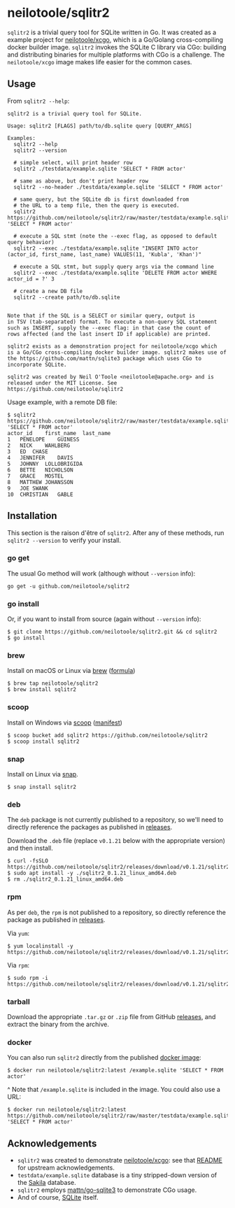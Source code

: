 # neilotoole/sqlitr2
`sqlitr2` is a trivial query tool for SQLite written in Go. It was created as a
example project for [neilotoole/xcgo](https://github.com/neilotoole/xcgo),
which is a Go/Golang cross-compiling docker builder image. `sqlitr2` invokes
the SQLite C library via CGo: building and distributing binaries for
multiple platforms with CGo is a challenge. The `neilotoole/xcgo`
image makes life easier for the common cases.

## Usage

From `sqlitr2 --help`:

```
sqlitr2 is a trivial query tool for SQLite.

Usage: sqlitr2 [FLAGS] path/to/db.sqlite query [QUERY_ARGS]

Examples:
  sqlitr2 --help
  sqlitr2 --version

  # simple select, will print header row
  sqlitr2 ./testdata/example.sqlite 'SELECT * FROM actor'

  # same as above, but don't print header row
  sqlitr2 --no-header ./testdata/example.sqlite 'SELECT * FROM actor'

  # same query, but the SQLite db is first downloaded from
  # the URL to a temp file, then the query is executed.
  sqlitr2 https://github.com/neilotoole/sqlitr2/raw/master/testdata/example.sqlite 'SELECT * FROM actor'

  # execute a SQL stmt (note the --exec flag, as opposed to default query behavior)
  sqlitr2 --exec ./testdata/example.sqlite "INSERT INTO actor (actor_id, first_name, last_name) VALUES(11, 'Kubla', 'Khan')"

  # execute a SQL stmt, but supply query args via the command line
  sqlitr2 --exec ./testdata/example.sqlite 'DELETE FROM actor WHERE actor_id = ?' 3

  # create a new DB file
  sqlitr2 --create path/to/db.sqlite


Note that if the SQL is a SELECT or similar query, output is
in TSV (tab-separated) format. To execute a non-query SQL statement
such as INSERT, supply the --exec flag: in that case the count of
rows affected (and the last insert ID if applicable) are printed.

sqlitr2 exists as a demonstration project for neilotoole/xcgo which
is a Go/CGo cross-compiling docker builder image. sqlitr2 makes use of
the https://github.com/mattn/sqlite3 package which uses CGo to
incorporate SQLite.

sqlitr2 was created by Neil O'Toole <neilotoole@apache.org> and is
released under the MIT License. See https://github.com/neilotoole/sqlitr2
```

Usage example, with a remote DB file:

```shell script
$ sqlitr2 https://github.com/neilotoole/sqlitr2/raw/master/testdata/example.sqlite 'SELECT * FROM actor'
actor_id	first_name	last_name
1	PENELOPE	GUINESS
2	NICK	WAHLBERG
3	ED	CHASE
4	JENNIFER	DAVIS
5	JOHNNY	LOLLOBRIGIDA
6	BETTE	NICHOLSON
7	GRACE	MOSTEL
8	MATTHEW	JOHANSSON
9	JOE	SWANK
10	CHRISTIAN	GABLE
```


## Installation
This section is the raison d'être of `sqlitr2`. After any of these
methods, run `sqlitr2 --version` to verify your install.

### go get
The usual Go method will work (although without `--version` info): 

```shell script
go get -u github.com/neilotoole/sqlitr2
```

### go install
Or, if you want to install from source (again without `--version` info):

```shell script
$ git clone https://github.com/neilotoole/sqlitr2.git && cd sqlitr2
$ go install
```

### brew
Install on macOS or Linux via [brew](https://brew.sh/) ([formula](https://github.com/neilotoole/homebrew-sqlitr2/blob/master/sqlitr2.rb))

```shell script
$ brew tap neilotoole/sqlitr2
$ brew install sqlitr2
```

### scoop
Install on Windows via [scoop](https://scoop.sh/) ([manifest](https://github.com/neilotoole/sqlitr2/blob/master/sqlitr2.json))

```shell script
$ scoop bucket add sqlitr2 https://github.com/neilotoole/sqlitr2
$ scoop install sqlitr2
```

### snap
Install on Linux via [snap](https://snapcraft.io/docs/getting-started).

```shell script
$ snap install sqlitr2 
```

### deb

The `deb` package is not currently published to a repository, so we'll need to directly reference the packages as published in [releases](https://github.com/neilotoole/sqlitr2/releases).

Download the `.deb` file (replace `v0.1.21` below with the appropriate version) and then install.

```shell script
$ curl -fsSLO https://github.com/neilotoole/sqlitr2/releases/download/v0.1.21/sqlitr2_0.1.21_linux_amd64.deb
$ sudo apt install -y ./sqlitr2_0.1.21_linux_amd64.deb
$ rm ./sqlitr2_0.1.21_linux_amd64.deb
```

### rpm

As per `deb`, the `rpm` is not published to a repository, so directly reference the package as published in [releases](https://github.com/neilotoole/sqlitr2/releases).


Via `yum`:

```shell script
$ yum localinstall -y https://github.com/neilotoole/sqlitr2/releases/download/v0.1.21/sqlitr2_0.1.21_linux_amd64.rpm
```

Via `rpm`:

```shell script
$ sudo rpm -i https://github.com/neilotoole/sqlitr2/releases/download/v0.1.21/sqlitr2_0.1.21_linux_amd64.rpm
```

### tarball
Download the appropriate `.tar.gz` or `.zip` file from GitHub [releases](https://github.com/neilotoole/sqlitr2/releases), and extract the binary from the archive.

### docker
You can also run `sqlitr2` directly from the published [docker image](https://hub.docker.com/repository/docker/neilotoole/sqlitr2):

```shell script
$ docker run neilotoole/sqlitr2:latest /example.sqlite 'SELECT * FROM actor'
```
^ Note that `/example.sqlite` is included in the image. You could also use a URL:

```shell script
$ docker run neilotoole/sqlitr2:latest https://github.com/neilotoole/sqlitr2/raw/master/testdata/example.sqlite 'SELECT * FROM actor'
```




## Acknowledgements
- `sqlitr2` was created to demonstrate [neilotoole/xcgo](https://github.com/neilotoole/xcgo): see that [README](https://github.com/neilotoole/xcgo/blob/master/README.md) for upstream acknowledgements.
- `testdata/example.sqlite` database is a tiny
stripped-down version of the [Sakila](https://dev.mysql.com/doc/sakila/en/) database.
- `sqlitr2` employs [mattn/go-sqlite3](https://github.com/mattn/go-sqlite3) to demonstrate CGo usage.
- And of course, [SQLite](https://www.sqlite.org/) itself.
